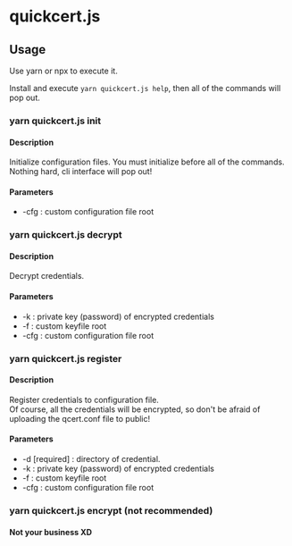 # quickcert.js

## Usage

Use yarn or npx to execute it.

Install and execute <code>yarn quickcert.js help</code>, then all of the commands will pop out.

### yarn quickcert.js init

#### Description

Initialize configuration files. You must initialize before all of the commands.<br/>
Nothing hard, cli interface will pop out!

#### Parameters

- -cfg : custom configuration file root

### yarn quickcert.js decrypt

#### Description

Decrypt credentials.

#### Parameters

- -k : private key (password) of encrypted credentials
- -f : custom keyfile root
- -cfg : custom configuration file root

### yarn quickcert.js register

#### Description

Register credentials to configuration file. <br/>
Of course, all the credentials will be encrypted, so don't be afraid of uploading the qcert.conf file to public!

#### Parameters

- -d [required] : directory of credential.
- -k : private key (password) of encrypted credentials
- -f : custom keyfile root
- -cfg : custom configuration file root

### yarn quickcert.js encrypt (not recommended)

#### Not your business XD

